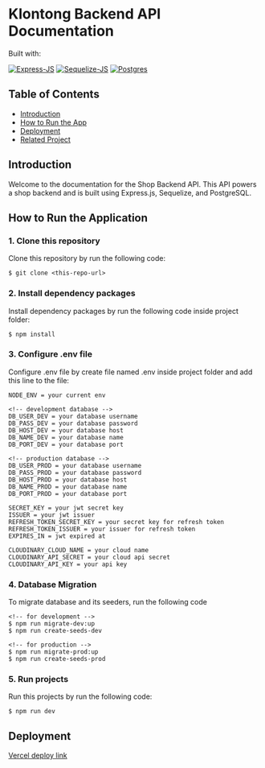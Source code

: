# Klontong Backend API Documentation

<p align="left">
  Built with:
</p>

[![Express-JS](https://img.shields.io/badge/Express--JS-%5E4.18.2-green)](https://www.npmjs.com/package/express)
[![Sequelize-JS](https://img.shields.io/badge/Sequelize--JS-%5E6.32.1-blue)](https://www.npmjs.com/package/sequelize)
[![Postgres](https://img.shields.io/badge/pg-%5E8.11.2-blue)](https://www.npmjs.com/package/pg)

<!-- **Base URL**: Replace `[base_url]` with the actual base URL where your API is hosted.
 -->

## Table of Contents

- [Introduction](#introduction)
- [How to Run the App](#how-to-run-the-application)
- [Deployment](#deployment)
- [Related Project](#related-project)

## Introduction

Welcome to the documentation for the Shop Backend API. This API powers a shop backend and is built using Express.js, Sequelize, and PostgreSQL.

## How to Run the Application

### 1. Clone this repository

Clone this repository by run the following code:

```
$ git clone <this-repo-url>
```

### 2. Install dependency packages

Install dependency packages by run the following code inside project folder:

```
$ npm install
```

### 3. Configure .env file

Configure .env file by create file named .env inside project folder and add this line to the file:

```
NODE_ENV = your current env

<!-- development database -->
DB_USER_DEV = your database username
DB_PASS_DEV = your database password
DB_HOST_DEV = your database host
DB_NAME_DEV = your database name
DB_PORT_DEV = your database port

<!-- production database -->
DB_USER_PROD = your database username
DB_PASS_PROD = your database password
DB_HOST_PROD = your database host
DB_NAME_PROD = your database name
DB_PORT_PROD = your database port

SECRET_KEY = your jwt secret key
ISSUER = your jwt issuer
REFRESH_TOKEN_SECRET_KEY = your secret key for refresh token
REFRESH_TOKEN_ISSUER = your issuer for refresh token
EXPIRES_IN = jwt expired at

CLOUDINARY_CLOUD_NAME = your cloud name
CLOUDINARY_API_SECRET = your cloud api secret
CLOUDINARY_API_KEY = your api key
```

### 4. Database Migration

To migrate database and its seeders, run the following code

```
<!-- for development -->
$ npm run migrate-dev:up
$ npm run create-seeds-dev

<!-- for production -->
$ npm run migrate-prod:up
$ npm run create-seeds-prod

```

### 5. Run projects

Run this projects by run the following code:

```
$ npm run dev
```

## Deployment

[Vercel deploy link](https://brik-id-assesment-be.vercel.app/)
